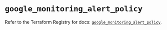# `google_monitoring_alert_policy`

Refer to the Terraform Registry for docs: [`google_monitoring_alert_policy`](https://registry.terraform.io/providers/hashicorp/google/6.49.1/docs/resources/monitoring_alert_policy).
